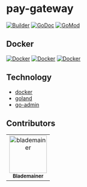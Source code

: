 # pay-gateway

[![Builder](https://github.com/pjoc-team/pay-gateway/workflows/Builder/badge.svg)](https://github.com/pjoc-team/pay-gateway/actions)
[![GoDoc](https://img.shields.io/badge/doc-go.dev-informational.svg)](https://pkg.go.dev/github.com/pjoc-team/pay-gateway)
[![GoMod](https://img.shields.io/github/go-mod/go-version/pjoc-team/pay-gateway)](https://pkg.go.dev/github.com/pjoc-team/pay-gateway)


<!--START_SECTION:colourise-->
<!--END_SECTION:colourise-->

## Docker

[![Docker](https://img.shields.io/docker/v/pjoc/pay-gateway)](https://hub.docker.com/r/pjoc/pay-gateway/tags)
[![Docker](https://img.shields.io/docker/image-size/pjoc/pay-gateway/latest)](https://hub.docker.com/r/pjoc/pay-gateway/tags)
[![Docker](https://img.shields.io/docker/pulls/pjoc/pay-gateway)](https://hub.docker.com/r/pjoc/pay-gateway/tags)

## Technology

- [docker](https://docker.com)
- [goland](http://jetbrains.com/go)
- [go-admin](https://github.com/GoAdminGroup/go-admin)

## Contributors

<!-- readme: contributors -start --> 
<table>
<tr>
    <td align="center">
        <a href="https://github.com/blademainer">
            <img src="https://avatars0.githubusercontent.com/u/3396459?v=4" width="100;" alt="blademainer"/>
            <br />
            <sub><b>Blademainer</b></sub>
        </a>
    </td></tr>
</table>
<!-- readme: contributors -end -->
